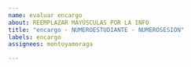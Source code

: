```yaml
---
name: evaluar encargo
about: REEMPLAZAR MAYÚSCULAS POR LA INFO
title: "encargo - NUMEROESTUDIANTE - NUMEROSESION"
labels: encargo
assignees: montoyamoraga

---
```



